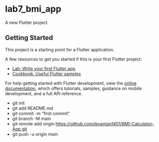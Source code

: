 # lab7_bmi_app

A new Flutter project.

## Getting Started

This project is a starting point for a Flutter application.

A few resources to get you started if this is your first Flutter project:

- [Lab: Write your first Flutter app](https://docs.flutter.dev/get-started/codelab)
- [Cookbook: Useful Flutter samples](https://docs.flutter.dev/cookbook)

For help getting started with Flutter development, view the
[online documentation](https://docs.flutter.dev/), which offers tutorials,
samples, guidance on mobile development, and a full API reference.

- git init
- git add README.md
- git commit -m "first commit"
- git branch -M main
- git remote add origin https://github.com/levantan1401/BMI-Calculator-App.git
- git push -u origin main
